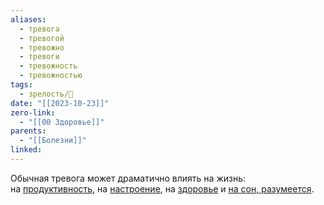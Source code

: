 ```yaml
---
aliases:
  - тревога
  - тревогой
  - тревожно
  - тревоги
  - тревожность
  - тревожностью
tags:
  - зрелость/🌱
date: "[[2023-10-23]]"
zero-link:
  - "[[00 Здоровье]]"
parents:
  - "[[Болезни]]"
linked:
---
```

Обычная тревога может драматично влиять на жизнь: на [продуктивность](https://www.ncbi.nlm.nih.gov/pmc/articles/PMC7120033/), на [настроение](https://pdf.sciencedirectassets.com/277811/1-s2.0-S1877042810X00039/1-s2.0-S1877042810002144/main.pdf?X-Amz-Security-Token=IQoJb3JpZ2luX2VjEMb%2F%2F%2F%2F%2F%2F%2F%2F%2F%2FwEaCXVzLWVhc3QtMSJGMEQCIAxH7O4khDEjoEbBE2oPqeh96A5btWGGc9TsJED9phcMAiABxCz1YZjp%2BE1jleC63iPtdAX7h8uQODrb9xL0UtI9byq9Awjf%2F%2F%2F%2F%2F%2F%2F%2F%2F%2F8BEAMaDDA1OTAwMzU0Njg2NSIM777qcsPUCyXjW3bnKpEDkvjV6wEqjzFAZ1WS4kVyDv3KoVup8dVbEUZKGNb1Ir%2FZ76b3HoqO1YupyLesqhIwMtNknvfY5Y7uCDKBxgEw6KC7QQLJPgRI4Jl8ZwibcNSNhfjCPvQWU4GyFri9djlBr91qnk%2BpAdyWi6rMT6V0OwR9uEbvCSb4wy56jS0t6ero3EcQap%2BUGYUJI4t9iq%2FK%2Fk3NVFSve%2BnCfPHxA7p6%2F%2F7lZGokptjkm1NHFdSPMz8ATFYCn1WNW7QC9r2D%2BPpsPklenPC2I7G5FXywxKLLfR9axSjp7oGnTbT3Su9afp6%2Fj%2BYRVqq4w5Sjk5pKGZnxRLzD6rQkdDL4zcdoCcJRwxXgWjPwLcrc7Vm%2BmMe5f2LvjAZqVqkDmcsYpgIXPtdRysCyXT5cXBFzulwIktlO1cQihH3YfNU0%2FRPoYyOpnS9KT8x5J%2FEcaAeRtzROxcJgyC7dYsk1nnN3zkaTf7lpdKMvLJy4gxArPz04p8PJPUiwQIUSpQ1rJDRCabAkoh%2F8FQ19x0xb%2BOdGUfjdiMBKIb4w%2FqWFggY67AHWoLEmZ9xj460W6F1aI5eBHG2ajIhmZYit8%2FbA5GFxqg0v%2ByFS7NYSFF2ekNnUPLam0TP%2Fcq4FK7dbDReo4OwpiDdWvOXYT%2F1X9sQfj762fUtyf%2Bv245RzUtTwM97LDJbQ6l2MOpiKKA7oVaqwTswee0CX2YHmybhtWXAAmT4IQqz4R%2BiuN2yQ%2F6kRLJrhDPt6zqmdEOFLx1U28QXRlEpddQmpP%2Fuf4oHskH5%2BDvx%2BVIdZeK4GPxhblHOLvDrbJ5xR8MRrFTXhTLP%2F4HkZ8DXpo2GEWX2Wh86n0YVNInQZAb4bLYJcGjQNZOxUTw%3D%3D&X-Amz-Algorithm=AWS4-HMAC-SHA256&X-Amz-Date=20210304T221842Z&X-Amz-SignedHeaders=host&X-Amz-Expires=300&X-Amz-Credential=ASIAQ3PHCVTYUCIJLYWI%2F20210304%2Fus-east-1%2Fs3%2Faws4_request&X-Amz-Signature=650490e29dd1372cfc2db5c072a5186b1196cd31b81e27554467d36715c66552&hash=bbcadd1f08b8aff54e64e4192f87804ed67c8f3c30f4e8684abba75d403c677e&host=68042c943591013ac2b2430a89b270f6af2c76d8dfd086a07176afe7c76c2c61&pii=S1877042810002144&tid=spdf-fbf598e1-aa8b-4f25-9baf-82c04002f1c4&sid=523539264a40744466382393a33f626cc3cfgxrqb&type=client), на [здоровье](https://pubmed.ncbi.nlm.nih.gov/17292480/) и [на сон, разумеется](https://www.ncbi.nlm.nih.gov/pmc/articles/PMC6700255/).